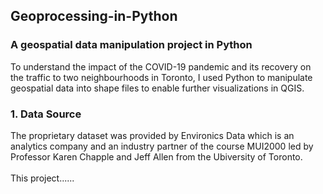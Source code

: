 ## Geoprocessing-in-Python
### A geospatial data manipulation project in Python

To understand the impact of the COVID-19 pandemic and its recovery on the traffic to two neighbourhoods in Toronto, I used Python to manipulate geospatial data into shape files to enable further visualizations in QGIS. 

### 1. Data Source
The proprietary dataset was provided by Environics Data which is an analytics company and an industry partner of the course MUI2000 led by Professor Karen Chapple and Jeff Allen from the Ubiversity of Toronto. <br>
<br>
This project......
